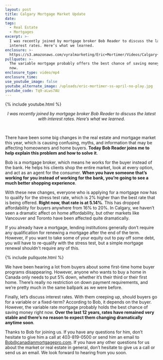 ```yaml
---
layout: post
title: Calgary Mortgage Market Update
date:
tags:
  - Real Estate
  - Mortgages
excerpt: >-
  I was recently joined by mortgage broker Bob Reader to discuss the latest with
  interest rates. Here’s what we learned.
enclosure: >-
  https://s3.amazonaws.com/vyralmarketing/Eric+Mortimer/Videos/Calgary+Mortgage+Market+Update.mp4
pullquote: >-
  The variable mortgage probably offers the best chance of saving money right
  now.
enclosure_type: video/mp4
enclosure_time:
use_youtube_image: false
youtube_alternate_image: /uploads/eric-mortimer-ss-april-no-play.jpg
youtube_code: Tq9-aLws7AU
---
```


{% include youtube.html %}

<center><em>I was recently joined by mortgage broker Bob Reader to discuss the latest with interest rates. Here&rsquo;s what we learned.</em></center>

&nbsp;

There have been some big changes in the real estate and mortgage market this year, which is causing confusing, myths, and information that may be affecting homeowners and home buyers. **Today Bob Reader joins me to help explain this problem and how to solve it**.

Bob is a mortgage broker, which means he works for the buyer instead of the bank. He helps his clients shop the entire market, look at every option, and act as an agent for the consumer. **When you have someone that’s working for you instead of working for the bank, you’re going to see a much better shopping experience**.

With these new changes, everyone who is applying for a mortgage now has to qualify for the stress test rate, which is 2% higher than the best rate that is being offered. **Right now, that rate is at 5.14%**. This has dropped affordability for buyers anywhere from 16% to 20%. In Calgary, we haven’t seen a dramatic affect on home affordability, but other markets like Vancouver and Toronto have been affected quite dramatically.

If you already have a mortgage, lending institutions generally don’t require any qualification for renewing a mortgage after the end of the term. However, if you want to take some of your equity out to pay off some debt, you will have to re-qualify with the stress test, but a simple mortgage renewal shouldn't require any of this.

{% include pullquote.html %}

We have been hearing a lot from buyers about some first-time home buyer programs disappearing. However, anyone who wants to buy a home in Canada only needs to put 5% down, whether it’s their third or their first home. There’s really no restriction on down payment requirements, and we’re pretty much in the same ballpark as we were before.

Finally, let’s discuss interest rates. With them creeping up, should buyers go for a variable or a fixed-term? According to Bob, it depends on the buyer. However, the variable rate mortgage probably holds the best chance of saving money right now. **Over the last 12 years, rates have remained very stable and there’s no reason to expect them changing dramatically anytime soon**.

Thanks to Bob for joining us. If you have any questions for him, don’t hesitate to give him a call at 403-819-0500 or send him an email to Bob@canadianmortgagepro.com. If you have any other questions for us about the market or real estate in general, don’t hesitate to give us a call or send us an email. We look forward to hearing from you soon.